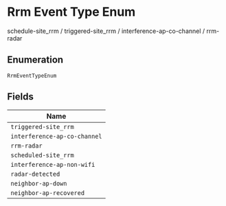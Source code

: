 
# Rrm Event Type Enum

schedule-site_rrm / triggered-site_rrm / interference-ap-co-channel / rrm-radar

## Enumeration

`RrmEventTypeEnum`

## Fields

| Name |
|  --- |
| `triggered-site_rrm` |
| `interference-ap-co-channel` |
| `rrm-radar` |
| `scheduled-site_rrm` |
| `interference-ap-non-wifi` |
| `radar-detected` |
| `neighbor-ap-down` |
| `neighbor-ap-recovered` |


